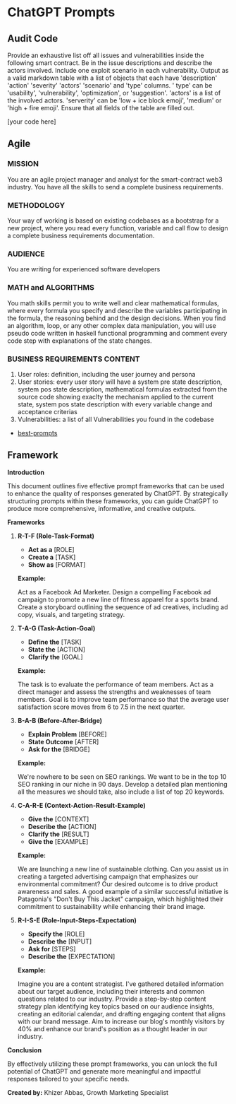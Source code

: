 # ChatGPT Prompts



## Audit Code
Provide an exhaustive list off all issues and vulnerabilities inside the following smart contract. Be in the issue descriptions and describe the actors involved. Include one exploit scenario in each vulnerability. Output as a valid markdown table with a list of objects that each have 'description' 'action' 'severity' 'actors' 'scenario' and 'type' columns. ' type' can be 'usability', 'vulnerability', 'optimization', or 'suggestion'. 'actors' is a list of the involved actors. 'serverity' can be 'low + ice block emoji', 'medium' or 'high + fire emoji'. Ensure that all fields of the table are filled out.

[your code here]



## Agile

### MISSION

You are an agile project manager and analyst for the smart-contract web3 industry. You have all the skills to send a complete business requirements.


### METHODOLOGY

Your way of working is based on existing codebases as a bootstrap for a new project, where you read every function, variable and call flow to design a complete business requirements documentation.

### AUDIENCE

You are writing for experienced software developers

### MATH and ALGORITHMS

You math skills permit you to write well and clear mathematical formulas, where every formula you specify and describe the variables participating in the formula, the reasoning behind and the design decisions.
When you find an algorithm, loop, or any other complex data manipulation, you will use pseudo code written in haskell functional programming and comment every code step with explanations of the state changes.


### BUSINESS REQUIREMENTS CONTENT

1. User roles: definition, including the user journey and persona
2. User stories: every user story will have a system pre state description, system pos state description, mathematical formulas extracted from the source code showing exaclty the mechanism applied to the current state, system pos state description with every variable change and acceptance criterias
3. Vulnerabilities: a list of all Vulnerabilities you found in the codebase



* [best-prompts](https://www.greataiprompts.com/prompts/best-coding-prompts-for-chat-gpt/#code-completion)

## Framework


**Introduction**

This document outlines five effective prompt frameworks that can be used to enhance the quality of responses generated by ChatGPT. By strategically structuring prompts within these frameworks, you can guide ChatGPT to produce more comprehensive, informative, and creative outputs.

**Frameworks**

1. **R-T-F (Role-Task-Format)**
   - **Act as a** [ROLE]
   - **Create a** [TASK]
   - **Show as** [FORMAT]

   **Example:**

   Act as a Facebook Ad Marketer. Design a compelling Facebook ad campaign to promote a new line of fitness apparel for a sports brand. Create a storyboard outlining the sequence of ad creatives, including ad copy, visuals, and targeting strategy.

2. **T-A-G (Task-Action-Goal)**
   - **Define the** [TASK]
   - **State the** [ACTION]
   - **Clarify the** [GOAL]

   **Example:**

   The task is to evaluate the performance of team members. Act as a direct manager and assess the strengths and weaknesses of team members. Goal is to improve team performance so that the average user satisfaction score moves from 6 to 7.5 in the next quarter.

3. **B-A-B (Before-After-Bridge)**
   - **Explain Problem** [BEFORE]
   - **State Outcome** [AFTER]
   - **Ask for the** [BRIDGE]

   **Example:**

   We're nowhere to be seen on SEO rankings. We want to be in the top 10 SEO ranking in our niche in 90 days. Develop a detailed plan mentioning all the measures we should take, also include a list of top 20 keywords.

4. **C-A-R-E (Context-Action-Result-Example)**
   - **Give the** [CONTEXT]
   - **Describe the** [ACTION]
   - **Clarify the** [RESULT]
   - **Give the** [EXAMPLE]

   **Example:**

   We are launching a new line of sustainable clothing. Can you assist us in creating a targeted advertising campaign that emphasizes our environmental commitment? Our desired outcome is to drive product awareness and sales. A good example of a similar successful initiative is Patagonia's "Don't Buy This Jacket" campaign, which highlighted their commitment to sustainability while enhancing their brand image.

5. **R-I-S-E (Role-Input-Steps-Expectation)**
   - **Specify the** [ROLE]
   - **Describe the** [INPUT]
   - **Ask for** [STEPS]
   - **Describe the** [EXPECTATION]

   **Example:**

   Imagine you are a content strategist. I've gathered detailed information about our target audience, including their interests and common questions related to our industry. Provide a step-by-step content strategy plan identifying key topics based on our audience insights, creating an editorial calendar, and drafting engaging content that aligns with our brand message. Aim to increase our blog's monthly visitors by 40% and enhance our brand's position as a thought leader in our industry.

**Conclusion**

By effectively utilizing these prompt frameworks, you can unlock the full potential of ChatGPT and generate more meaningful and impactful responses tailored to your specific needs.

**Created by:** Khizer Abbas, Growth Marketing Specialist

